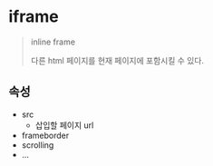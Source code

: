 # iframe

> inline frame
>
> 다른 html 페이지를 현재 페이지에 포함시킬 수 있다.



## 속성

- src
  - 삽입할 페이지 url
- frameborder
- scrolling
- ...